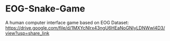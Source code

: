 # EOG-Snake-Game
A human computer interface game based on EOG 
Dataset: https://drive.google.com/file/d/1MXYcNlrx43ngU6HEaNoGNIyLDNWwl4D3/view?usp=share_link
